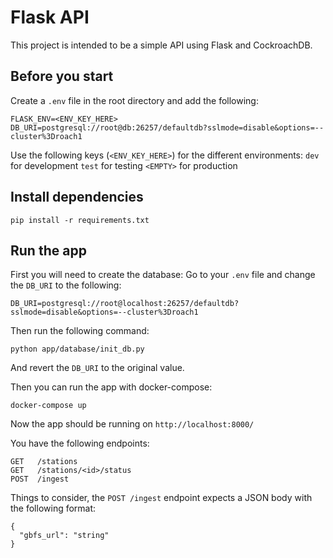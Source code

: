 # Flask API

This project is intended to be a simple API using Flask and CockroachDB.

## Before you start

Create a `.env` file in the root directory and add the following:

```
FLASK_ENV=<ENV_KEY_HERE>
DB_URI=postgresql://root@db:26257/defaultdb?sslmode=disable&options=--cluster%3Droach1
```

Use the following keys (`<ENV_KEY_HERE>`) for the different environments:
`dev` for development
`test` for testing
`<EMPTY>` for production

## Install dependencies

```
pip install -r requirements.txt
```

## Run the app

First you will need to create the database:
Go to your `.env` file and change the `DB_URI` to the following:

```
DB_URI=postgresql://root@localhost:26257/defaultdb?sslmode=disable&options=--cluster%3Droach1
```

Then run the following command:

```
python app/database/init_db.py
```

And revert the `DB_URI` to the original value.

Then you can run the app with docker-compose:

```
docker-compose up
```

Now the app should be running on `http://localhost:8000/`

You have the following endpoints:

```
GET   /stations
GET   /stations/<id>/status
POST  /ingest
```

Things to consider, the `POST /ingest` endpoint expects a JSON body with the following format:

```
{
  "gbfs_url": "string"
}
```
